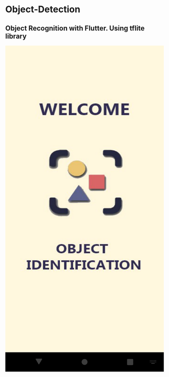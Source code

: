 # Object-Detection
## Object Recognition with Flutter. Using tflite library

![Splash screen](https://github.com/kadirgulluoglu/Object-Detection/blob/main/assets/screenshot/splashscreen.png)

